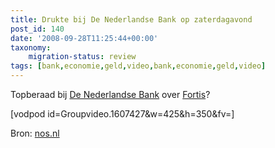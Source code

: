 ```yaml
---
title: Drukte bij De Nederlandse Bank op zaterdagavond
post_id: 140
date: '2008-09-28T11:25:44+00:00'
taxonomy:
    migration-status: review
tags: [bank,economie,geld,video,bank,economie,geld,video]
---
```

Topberaad bij [De Nederlandse Bank](http://www.dnb.nl) over [Fortis](http://www.fortis.nl)?

[vodpod id=Groupvideo.1607427&w=425&h=350&fv=]

Bron: [nos.nl](http://nos.nl)